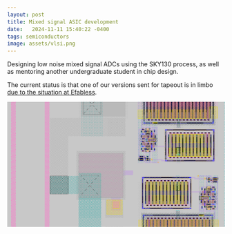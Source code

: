 ```yaml
---
layout: post
title: Mixed signal ASIC development
date:   2024-11-11 15:40:22 -0400
tags: semiconductors
image: assets/vlsi.png
---
```

Designing low noise mixed signal ADCs using the SKY130 process, as well as mentoring another undergraduate student in chip design.

The current status is that one of our versions sent for tapeout is in limbo [due to the situation at Efabless](https://efabless.com/notice).

![image](/assets/vlsi.png)